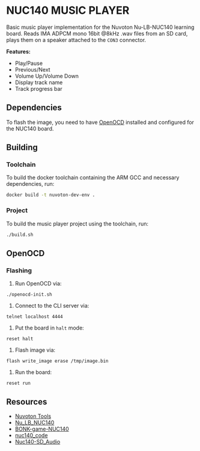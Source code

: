# NUC140 MUSIC PLAYER

Basic music player implementation for the Nuvoton Nu-LB-NUC140 learning board.
Reads IMA ADPCM mono 16bit @8kHz .wav files from an SD card, plays them on a
speaker attached to the `CON3` connector.

**Features:**

* Play/Pause
* Previous/Next
* Volume Up/Volume Down
* Display track name
* Track progress bar

## Dependencies

To flash the image, you need to have
[OpenOCD](https://github.com/openocd-org/openocd) installed and configured for
the NUC140 board.

## Building

### Toolchain

To build the docker toolchain containing the ARM GCC and necessary
dependencies, run:

```sh
docker build -t nuvoton-dev-env .
````

### Project

To build the music player project using the toolchain, run:

```sh
./build.sh
```

## OpenOCD

### Flashing

1. Run OpenOCD via:
  ```
  ./openocd-init.sh
  ```
1. Connect to the CLI server via:
  ```
  telnet localhost 4444
  ```
1. Put the board in `halt` mode:
  ```
  reset halt
  ```
1. Flash image via:
  ```
  flash write_image erase /tmp/image.bin
  ```
1. Run the board:
  ```
  reset run
  ```

## Resources

* [Nuvoton Tools](https://github.com/OpenNuvoton/Nuvoton_Tools)
* [Nu_LB_NUC140](https://github.com/poyu39/Nu_LB_NUC140)
* [BONK-game-NUC140](https://github.com/hoangdesu/BONK-game-NUC140)
* [nuc140_code](https://github.com/rayee-github/nuc140_code)
* [Nuc140-SD_Audio](https://github.com/vuongductuanktmt/Nuc140-SD_Audio)
  
